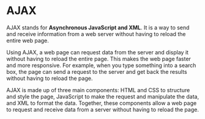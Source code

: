 # AJAX

AJAX stands for **Asynchronous JavaScript and XML**. It is a way to send and receive information from a web server without having to reload the entire web page. 

Using AJAX, a web page can request data from the server and display it without having to reload the entire page. This makes the web page faster and more responsive. For example, when you type something into a search box, the page can send a request to the server and get back the results without having to reload the page. 

AJAX is made up of three main components: HTML and CSS to structure and style the page, JavaScript to make the request and manipulate the data, and XML to format the data. Together, these components allow a web page to request and receive data from a server without having to reload the page.
